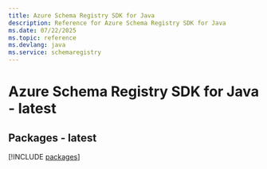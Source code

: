 ```yaml
---
title: Azure Schema Registry SDK for Java
description: Reference for Azure Schema Registry SDK for Java
ms.date: 07/22/2025
ms.topic: reference
ms.devlang: java
ms.service: schemaregistry
---
```

# Azure Schema Registry SDK for Java - latest
## Packages - latest
[!INCLUDE [packages](schema-registry-index.md)]